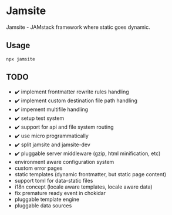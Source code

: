 # Jamsite

Jamsite - JAMstack framework where static goes dynamic.

## Usage

`npx jamsite`

## TODO

- :heavy_check_mark: implement frontmatter rewrite rules handling
- :heavy_check_mark: implement custom destination file path handling
- :heavy_check_mark: impement multifile handling
- :heavy_check_mark: setup test system
- :heavy_check_mark: support for api and file system routing
- :heavy_check_mark: use micro programmatically
- :heavy_check_mark: split jamsite and jamsite-dev
- :heavy_check_mark: pluggable server middleware (gzip, html minification, etc)
- environment aware configuration system
- custom error pages
- static templates (dynamic frontmatter, but static page content)
- support toml for data-static files
- i18n concept (locale aware templates, locale aware data)
- fix premature ready event in chokidar
- pluggable template engine
- pluggable data sources
